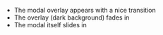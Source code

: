 - The modal overlay appears with a nice transition
- The overlay (dark background) fades in
- The modal itself slides in
